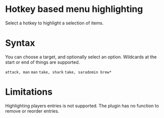 # Hotkey based menu highlighting

Select a hotkey to highlight a selection of items.

# Syntax

You can choose a target, and optionally select an option. Wildcards at the start or end of things are supported.

`attack, man`
`man`
`take, shark`
`take, saradomin brew*` 

# Limitations

Highlighting players entries is not supported. The plugin has no function to remove or reorder entries.
